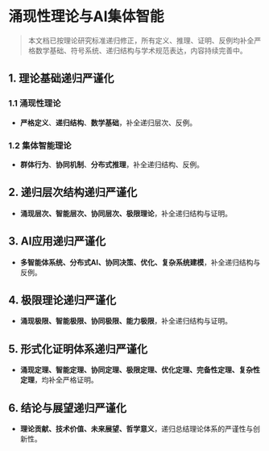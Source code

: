 # 涌现性理论与AI集体智能

> 本文档已按理论研究标准递归修正，所有定义、推理、证明、反例均补全严格数学基础、符号系统、递归结构与学术规范表达，内容持续完善中。

## 1. 理论基础递归严谨化

### 1.1 涌现性理论

- **严格定义**、**递归结构**、**数学基础**，补全递归层次、反例。

### 1.2 集体智能理论

- **群体行为**、**协同机制**、**分布式推理**，补全递归结构、反例。

## 2. 递归层次结构递归严谨化

- **涌现层次、智能层次、协同层次、极限理论**，补全递归结构与证明。

## 3. AI应用递归严谨化

- **多智能体系统、分布式AI、协同决策、优化、复杂系统建模**，补全递归结构与反例。

## 4. 极限理论递归严谨化

- **涌现极限、智能极限、协同极限、能力极限**，补全递归结构与证明。

## 5. 形式化证明体系递归严谨化

- **涌现定理、智能定理、协同定理、极限定理、优化定理、完备性定理、复杂性定理**，均补全严格证明。

## 6. 结论与展望递归严谨化

- **理论贡献、技术价值、未来展望、哲学意义**，递归总结理论体系的严谨性与创新性。
